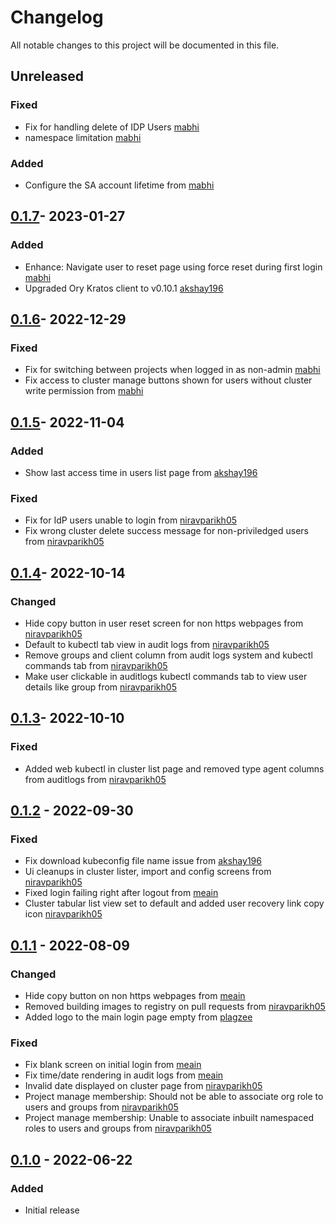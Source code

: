 # Changelog

All notable changes to this project will be documented in this file.

## Unreleased

### Fixed
- Fix for handling delete of IDP Users [mabhi](https://github.com/mabhi)
- namespace limitation [mabhi](https://github.com/mabhi)

### Added
-  Configure the SA account lifetime from [mabhi](https://github.com/mabhi)

## [0.1.7]- 2023-01-27
### Added
- Enhance: Navigate user to reset page using force reset during first login [mabhi](https://github.com/mabhi)
- Upgraded Ory Kratos client to v0.10.1 [akshay196](https://github.com/akshay196)


## [0.1.6]- 2022-12-29
### Fixed
- Fix for switching between projects when logged in as non-admin [mabhi](https://github.com/mabhi)
- Fix access to cluster manage buttons shown for users without cluster write permission from [mabhi](https://github.com/mabhi)

## [0.1.5]- 2022-11-04
### Added
- Show last access time in users list page from [akshay196](https://github.com/akshay196)

### Fixed
- Fix for IdP users unable to login from [niravparikh05](https://github.com/niravparikh05)
- Fix wrong cluster delete success message for non-priviledged users from [niravparikh05](https://github.com/niravparikh05)

## [0.1.4]- 2022-10-14
### Changed
- Hide copy button in user reset screen for non https webpages from [niravparikh05](https://github.com/niravparikh05)
- Default to kubectl tab view in audit logs from [niravparikh05](https://github.com/niravparikh05)
- Remove groups and client column from audit logs system and kubectl commands tab from [niravparikh05](https://github.com/niravparikh05)
- Make user clickable in auditlogs kubectl commands tab to view user details like group from [niravparikh05](https://github.com/niravparikh05)

## [0.1.3]- 2022-10-10
### Fixed
- Added web kubectl in cluster list page and removed type agent columns from auditlogs from [niravparikh05](https://github.com/niravparikh05)

## [0.1.2] - 2022-09-30
### Fixed
- Fix download kubeconfig file name issue from [akshay196](https://github.com/akshay196)
- Ui cleanups in cluster lister, import and config screens from [niravparikh05](https://github.com/niravparikh05)
- Fixed login failing right after logout from [meain](https://github.com/meain)
- Cluster tabular list view set to default and added user recovery link copy icon [niravparikh05](https://github.com/niravparikh05)

## [0.1.1] - 2022-08-09
### Changed
- Hide copy button on non https webpages from [meain](https://github.com/meain)
- Removed building images to registry on pull requests from [niravparikh05](https://github.com/niravparikh05)
- Added logo to the main login page empty from [plagzee](https://github.com/plagzee)

### Fixed
- Fix blank screen on initial login from [meain](https://github.com/meain)
- Fix time/date rendering in audit logs from [meain](https://github.com/meain)
- Invalid date displayed on cluster page from [niravparikh05](https://github.com/niravparikh05)
- Project manage membership: Should not be able to associate org role to users and groups from [niravparikh05](https://github.com/niravparikh05)
- Project manage membership: Unable to associate inbuilt namespaced roles to users and groups from [niravparikh05](https://github.com/niravparikh05)

## [0.1.0] - 2022-06-22
### Added
- Initial release

[Unreleased]: https://github.com/paralus/dashboard/compare/v0.1.7...HEAD
[0.1.7]: https://github.com/paralus/dashboard/compare/v0.1.6...v0.1.7
[0.1.6]: https://github.com/paralus/dashboard/compare/v0.1.5...v0.1.6
[0.1.5]: https://github.com/paralus/dashboard/compare/v0.1.4...v0.1.5
[0.1.4]: https://github.com/paralus/dashboard/compare/v0.1.3...v0.1.4
[0.1.3]: https://github.com/paralus/dashboard/compare/v0.1.2...v0.1.3
[0.1.2]: https://github.com/paralus/dashboard/compare/v0.1.1...v0.1.2
[0.1.1]: https://github.com/paralus/dashboard/compare/v0.1.1...v0.1.0
[0.1.0]: https://github.com/paralus/dashboard/releases/tag/v0.1.0
